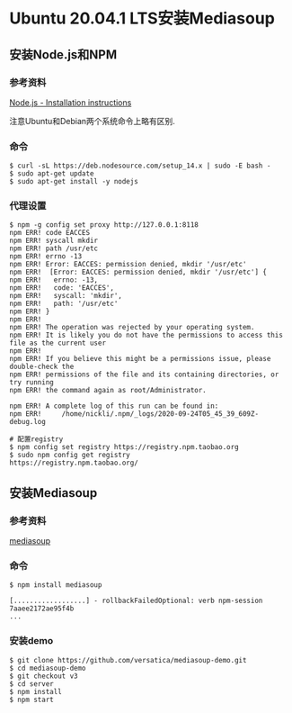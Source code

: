 # Ubuntu 20.04.1 LTS安装Mediasoup

## 安装Node.js和NPM
### 参考资料
[Node.js - Installation instructions](https://github.com/nodesource/distributions/blob/master/README.md)

注意Ubuntu和Debian两个系统命令上略有区别.

### 命令
```
$ curl -sL https://deb.nodesource.com/setup_14.x | sudo -E bash -
$ sudo apt-get update
$ sudo apt-get install -y nodejs
```

### 代理设置
```
$ npm -g config set proxy http://127.0.0.1:8118
npm ERR! code EACCES
npm ERR! syscall mkdir
npm ERR! path /usr/etc
npm ERR! errno -13
npm ERR! Error: EACCES: permission denied, mkdir '/usr/etc'
npm ERR!  [Error: EACCES: permission denied, mkdir '/usr/etc'] {
npm ERR!   errno: -13,
npm ERR!   code: 'EACCES',
npm ERR!   syscall: 'mkdir',
npm ERR!   path: '/usr/etc'
npm ERR! }
npm ERR! 
npm ERR! The operation was rejected by your operating system.
npm ERR! It is likely you do not have the permissions to access this file as the current user
npm ERR! 
npm ERR! If you believe this might be a permissions issue, please double-check the
npm ERR! permissions of the file and its containing directories, or try running
npm ERR! the command again as root/Administrator.

npm ERR! A complete log of this run can be found in:
npm ERR!     /home/nickli/.npm/_logs/2020-09-24T05_45_39_609Z-debug.log

# 配置registry
$ npm config set registry https://registry.npm.taobao.org
$ sudo npm config get registry
https://registry.npm.taobao.org/
```

## 安装Mediasoup
### 参考资料
[mediasoup](https://mediasoup.org/)

### 命令
```
$ npm install mediasoup

[..................] - rollbackFailedOptional: verb npm-session 7aaee2172ae95f4b
...

```

### 安装demo
```
$ git clone https://github.com/versatica/mediasoup-demo.git
$ cd mediasoup-demo
$ git checkout v3
$ cd server
$ npm install
$ npm start
```